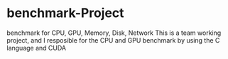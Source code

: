 # benchmark-Project
benchmark for CPU, GPU, Memory, Disk, Network This is a team working project, and I resposible for the CPU and GPU benchmark by using the C language and CUDA
